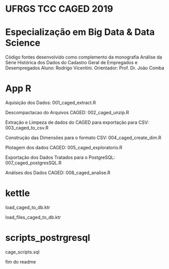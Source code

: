 # UFRGS TCC CAGED 2019
# Especialização em Big Data & Data Science
Código fontes desenvolvido como complemento da monografia Análise da Série Histórica dos Dados do Cadastro Geral de Empregados e Desempregados
Aluno: Rodrigo Vicentini. Orientador: Prof. Dr. João Comba

# App R

Aquisição dos Dados: 001_caged_extract.R

Descompactacao do Arquivos CAGED: 002_caged_unzip.R

Extração e Limpeza de dados do CAGED para exportação para CSV: 003_caged_to_csv.R

Construção das Dimensões para o formato CSV: 004_caged_create_dim.R

Plotagem dos dados CAGED: 005_caged_exploratorio.R

Exportação dos Dados Tratados para o PostgreSQL: 007_caged_postgresSQL.R

Análises dos Dados CAGED: 008_caged_analise.R

# kettle

load_caged_to_db.ktr

load_files_caged_to_db.ktr

# scripts_postrgresql

cage_scripts.sql

fim do readme
